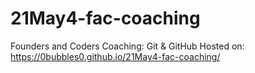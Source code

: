 # 21May4-fac-coaching
Founders and Coders Coaching: Git &amp; GitHub
Hosted on:
https://0bubbles0.github.io/21May4-fac-coaching/
